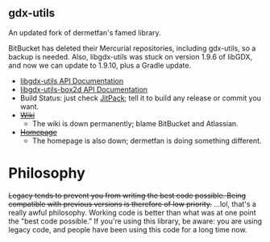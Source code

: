 ## gdx-utils
An updated fork of dermetfan's famed library.

BitBucket has deleted their Mercurial repositories, including gdx-utils, so a backup is needed.
Also, libgdx-utils was stuck on version 1.9.6 of libGDX, and now we can update to 1.9.10, plus a Gradle update.

- [libgdx-utils API Documentation](https://tommyettinger.github.io/gdx-utils/libgdx-utils/apidocs/index.html)
- [libgdx-utils-box2d API Documentation](https://tommyettinger.github.io/gdx-utils/libgdx-utils-box2d/apidocs/index.html)
- Build Status: just check [JitPack](https://jitpack.io/#tommyettinger/gdx-utils); tell it to build any release or commit you want.
- [~~Wiki~~](http://bitbucket.org/dermetfan/libgdx-utils/wiki)
  - The wiki is down permanently; blame BitBucket and Atlassian.
- [~~Homepage~~](http://dermetfan.net/libgdx-utils.php)
  - The homepage is also down; dermetfan is doing something different.

# Philosophy #

~~Legacy tends to prevent you from writing the best code possible. Being compatible with previous versions is therefore
of low priority.~~ ...lol, that's a really awful philosophy. Working code is better than what was at one point the "best
code possible." If you're using this library, be aware:  you are using legacy code, and people have been using this code
for a long time now.
